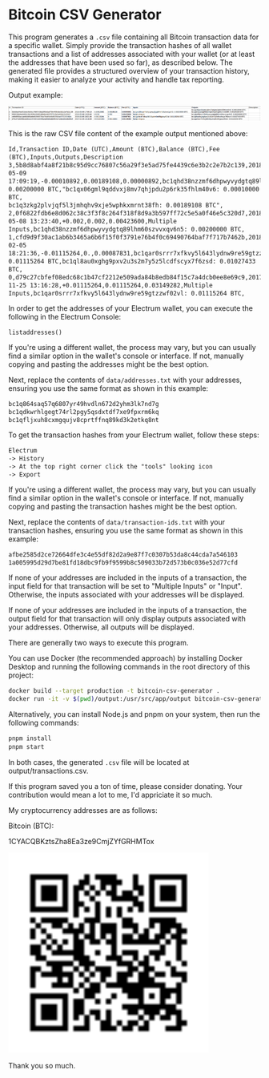 # Bitcoin CSV Generator

This program generates a `.csv` file containing all Bitcoin transaction data for a specific wallet. Simply provide the transaction hashes of all wallet transactions and a list of addresses associated with your wallet (or at least the addresses that have been used so far), as described below. The generated file provides a structured overview of your transaction history, making it easier to analyze your activity and handle tax reporting.

Output example:

![Example CSV](assets/example-csv.png)

This is the raw CSV file content of the example output mentioned above:

```
Id,Transaction ID,Date (UTC),Amount (BTC),Balance (BTC),Fee (BTC),Inputs,Outputs,Description
3,5b8d8abf4a8f21b8c95d9cc76807c56a29f3e5ad75fe4439c6e3b2c2e7b2c139,2018-05-09 17:09:19,-0.00010892,0.00189108,0.00000892,bc1qhd38nzzmf6dhpwyvydgtq89lhm60szvvxqv6n5: 0.00200000 BTC,"bc1qx06gml9qddvxj8mv7qhjpdu2p6rk35fhlm40v6: 0.00010000 BTC,
bc1q3zkg2plvjqf5l3jmhqhv9xje5wphkxmrnt38fh: 0.00189108 BTC",
2,0f6822fdb6e8d062c38c3f3f8c264f318f8d9a3b597ff72c5e5a0f46e5c320d7,2018-05-08 13:23:40,+0.002,0.002,0.00423600,Multiple Inputs,bc1qhd38nzzmf6dhpwyvydgtq89lhm60szvvxqv6n5: 0.00200000 BTC,
1,cfd9d9f30ac1ab6b3465a6b6f15f0f3791e76b4f0c69490764baf7f717b7462b,2018-02-05 18:21:36,-0.01115264,0.,0.00087831,bc1qar0srrr7xfkvy5l643lydnw9re59gtzzwf02vl: 0.01115264 BTC,bc1ql8au0xghg9pxv2u3s2m7y5z5lcdfscyx7f6zsd: 0.01027433 BTC,
0,d79c27cbfef08edc68c1b47cf2212e509ada84b8edb84f15c7a4dcb0ee8e69c9,2017-11-25 13:16:28,+0.01115264,0.01115264,0.03149282,Multiple Inputs,bc1qar0srrr7xfkvy5l643lydnw9re59gtzzwf02vl: 0.01115264 BTC,
```

In order to get the addresses of your Electrum wallet, you can execute the following in the Electrum Console:

```
listaddresses()
```

If you're using a different wallet, the process may vary, but you can usually find a similar option in the wallet's console or interface. If not, manually copying and pasting the addresses might be the best option.

Next, replace the contents of `data/addresses.txt` with your addresses, ensuring you use the same format as shown in this example:

```
bc1q864saq57q6807yr49hvdln672d2yhm3lk7nd7g
bc1qdkwrhlgegt74rl2pgy5qsdxtdf7xe9fpxrm6kq
bc1qfljxuh8cxmgqujv8cprtffnq89kd3k2etkq8nt
```

To get the transaction hashes from your Electrum wallet, follow these steps:

```
Electrum
-> History
-> At the top right corner click the "tools" looking icon
-> Export
```

If you're using a different wallet, the process may vary, but you can usually find a similar option in the wallet's console or interface. If not, manually copying and pasting the transaction hashes might be the best option.

Next, replace the contents of `data/transaction-ids.txt` with your transaction hashes, ensuring you use the same format as shown in this example:

```
afbe2585d2ce72664dfe3c4e55df82d2a9e87f7c0307b53da8c44cda7a546103
1a005995d29d7be81fd18dbc9fb9f9599b8c509033b72d573b0c036e52d77cfd
```

If none of your addresses are included in the inputs of a transaction, the input field for that transaction will be set to "Multiple Inputs" or "Input". Otherwise, the inputs associated with your addresses will be displayed.

If none of your addresses are included in the inputs of a transaction, the output field for that transaction will only display outputs associated with your addresses. Otherwise, all outputs will be displayed.

There are generally two ways to execute this program.

You can use Docker (the recommended approach) by installing Docker Desktop and running the following commands in the root directory of this project:

```bash
docker build --target production -t bitcoin-csv-generator .
docker run -it -v $(pwd)/output:/usr/src/app/output bitcoin-csv-generator
```

Alternatively, you can install Node.js and pnpm on your system, then run the following commands:

```bash
pnpm install
pnpm start
```

In both cases, the generated `.csv` file will be located at output/transactions.csv.

If this program saved you a ton of time, please consider donating. Your contribution would mean a lot to me, I'd appriciate it so much.

My cryptocurrency addresses are as follows:

Bitcoin (BTC):

1CYACQBKztsZha8Ea3ze9CmjZYfGRHMTox

<img src="assets/donation-qrcode-bitcoin.svg" alt="Bitcoin QR Code" width="400" height="400"/>

Thank you so much.
